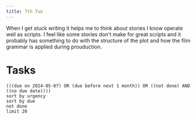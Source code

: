 ```yaml
---
title: 7th Tue
---
```

When I get stuck writing it helps me to think about stories I know operate well as scripts. I feel like some stories don't make for great scripts and it probably has something to do with the structure of the plot and how the film grammar is applied during prouduction. 
# Tasks
```tasks
(((due on 2024-05-07) OR (due before next 1 month)) OR ((not done) AND ((no due date))))
sort by urgency
sort by due
not done
limit 20
```